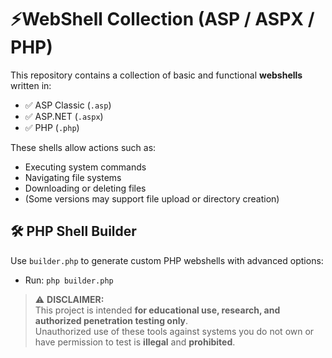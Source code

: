 # ⚡WebShell Collection (ASP / ASPX / PHP)

This repository contains a collection of basic and functional **webshells** written in:

- ✅ ASP Classic (`.asp`)
- ✅ ASP.NET (`.aspx`)
- ✅ PHP (`.php`)

These shells allow actions such as:

- Executing system commands
- Navigating file systems
- Downloading or deleting files
- (Some versions may support file upload or directory creation)

## 🛠 PHP Shell Builder
Use `builder.php` to generate custom PHP webshells with advanced options:
- Run: `php builder.php`

> ⚠️ **DISCLAIMER:**  
> This project is intended **for educational use, research, and authorized penetration testing only**.  
> Unauthorized use of these tools against systems you do not own or have permission to test is **illegal** and **prohibited**.
